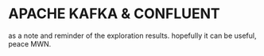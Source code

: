 # APACHE KAFKA & CONFLUENT

as a note and reminder of the exploration results.
hopefully it can be useful, peace MWN.
